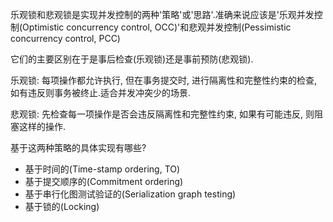 乐观锁和悲观锁是实现并发控制的两种'策略'或'思路'.准确来说应该是'乐观并发控制(Optimistic concurrency control, OCC)'和悲观并发控制(Pessimistic concurrency control, PCC)

它们的主要区别在于是事后检查(乐观锁)还是事前预防(悲观锁).

乐观锁: 每项操作都允许执行, 但在事务提交时, 进行隔离性和完整性约束的检查, 如有违反则事务被终止.适合并发冲突少的场景.

悲观锁: 先检查每一项操作是否会违反隔离性和完整性约束, 如果有可能违反, 则阻塞这样的操作.

基于这两种策略的具体实现有哪些? 

- 基于时间的(Time-stamp ordering, TO)
- 基于提交顺序的(Commitment ordering)
- 基于串行化图测试验证的(Serialization graph testing)
- 基于锁的(Locking)

